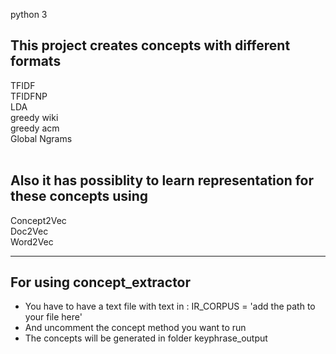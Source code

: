 python 3

## This project creates concepts with different formats

TFIDF <br />
TFIDFNP<br />
LDA<br />
greedy wiki<br />
greedy acm<br />
Global Ngrams<br />
<br />

## Also it has possiblity to learn representation for these concepts using

Concept2Vec<br />
Doc2Vec<br />
Word2Vec<br />


---


## For using concept_extractor<br />
-  You have to have a text file  with text in : IR_CORPUS = 'add the path to your file here'<br />
- And uncomment the concept method you want to run<br />
- The concepts will be generated in folder keyphrase_output